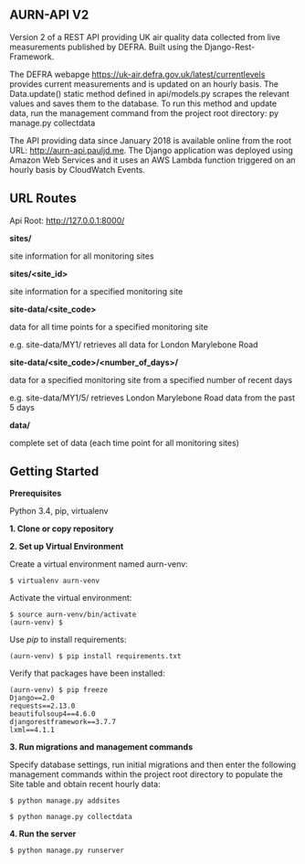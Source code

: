 AURN-API V2
------------

Version 2 of a REST API providing UK air quality data collected from live measurements published by DEFRA.
Built using the Django-Rest-Framework.

The DEFRA webapge https://uk-air.defra.gov.uk/latest/currentlevels provides
current measurements and is updated on an hourly basis. The Data.update() static method
defined in api/models.py scrapes the relevant values and saves them to the database.
To run this method and update data, run the management command from the project root directory: py manage.py collectdata

The API providing data since January 2018 is available online from the root URL:  http://aurn-api.pauljd.me. The Django application was deployed using Amazon Web Services and it uses an AWS Lambda function triggered on an hourly basis by CloudWatch Events.

URL Routes
----------
Api Root: http://127.0.0.1:8000/

**sites/**

site information for all monitoring sites

**sites/<site_id>**

site information for a specified monitoring site

**site-data/<site_code>**

data for all time points for a specified monitoring site

e.g. site-data/MY1/ retrieves all data for London Marylebone Road

**site-data/<site_code>/<number_of_days>/**

data for a specified monitoring site from a specified number of recent days

e.g. site-data/MY1/5/ retrieves London Marylebone Road data from the past 5 days


**data/**

complete set of data (each time point for all monitoring sites)


Getting Started
---------------


**Prerequisites**

Python 3.4, pip, virtualenv

**1. Clone or copy repository**

**2. Set up Virtual Environment**

Create a virtual environment named aurn-venv:

    $ virtualenv aurn-venv

Activate the virtual environment:

    $ source aurn-venv/bin/activate
    (aurn-venv) $

Use *pip* to install requirements:

    (aurn-venv) $ pip install requirements.txt

Verify that packages have been installed:

    (aurn-venv) $ pip freeze
    Django==2.0
    requests==2.13.0
    beautifulsoup4==4.6.0
    djangorestframework==3.7.7
    lxml==4.1.1

**3. Run migrations and management commands**

Specify database settings, run initial migrations and then enter the following management commands within the project root directory to populate the Site table and obtain recent hourly data:

    $ python manage.py addsites

    $ python manage.py collectdata

**4. Run the server**

    $ python manage.py runserver
